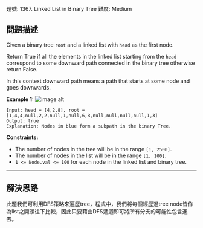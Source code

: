 題號: 1367. Linked List in Binary Tree
難度: Medium

## 問題描述

Given a binary tree `root` and a linked list with `head` as the first node. 

Return True if all the elements in the linked list starting from the `head` correspond to some downward path connected in the binary tree otherwise return False.

In this context downward path means a path that starts at some node and goes downwards.

**Example 1:**
![image alt](https://assets.leetcode.com/uploads/2020/02/12/sample_1_1720.png)
```
Input: head = [4,2,8], root = [1,4,4,null,2,2,null,1,null,6,8,null,null,null,null,1,3]
Output: true
Explanation: Nodes in blue form a subpath in the binary Tree.  
```

**Constraints:**

- The number of nodes in the tree will be in the range `[1, 2500]`.
- The number of nodes in the list will be in the range `[1, 100]`.
- `1 <= Node.val <= 100` for each node in the linked list and binary tree.

---
## 解決思路

此題我們可利用DFS策略來遍歷tree，程式中，我們將每個經歷過tree node皆作為list之開頭往下比較，因此只要藉由DFS遞迴即可將所有分支的可能性包含進去。

